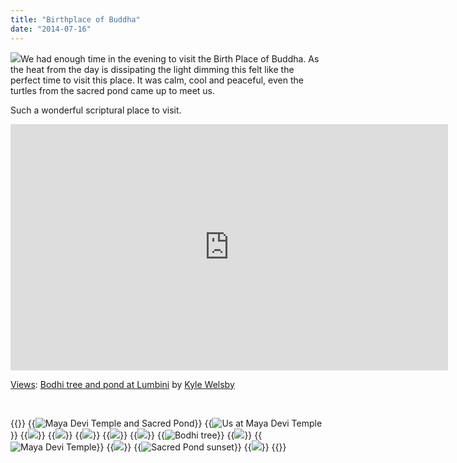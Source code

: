 ```yaml
---
title: "Birthplace of Buddha"
date: "2014-07-16"
---
```


![](images/IMG_20140716_191909-1024x583.jpg)We had enough time in the evening to visit the Birth Place of Buddha. As the heat from the day is dissipating the light dimming this felt like the perfect time to visit this place. It was calm, cool and peaceful, even the turtles from the sacred pond came up to meet us.

Such a wonderful scriptural place to visit.

<iframe src="https://maps.google.com/maps?layer=c&amp;panoid=qptjnDzP46QAAAQfCQThzg&amp;ie=UTF8&amp;source=embed&amp;output=svembed&amp;cbp=13%2C209.178%2C%2C0%2C0" width="700" height="394" frameborder="0" marginwidth="0" marginheight="0" scrolling="no"></iframe>

[Views](https://www.google.com/maps/views/): [Bodhi tree and pond at Lumbini](https://www.google.com/maps/views/view/103958417703949399427/gphoto/6042187687527379970) by [Kyle Welsby](https://www.google.com/maps/views/profile/103958417703949399427)

 


{{<gallery>}}
  {{<img src="images/IMG_20140716_191909.jpg" title="Maya Devi Temple and Sacred Pond">}}
  {{<img src="images/IMG_3184.jpg" title="Us at Maya Devi Temple">}}
  {{<img src="images/IMG_3162.jpg">}}
  {{<img src="images/IMG_3163.jpg">}}
  {{<img src="images/DSC00228.jpg">}}
  {{<img src="images/IMG_20140716_190708.jpg">}}
  {{<img src="images/IMG_3160.jpg">}}
  {{<img src="images/IMG_3164.jpg" title="Bodhi tree">}}
  {{<img src="images/PANO_20140716_190634.jpg">}}
  {{<img src="images/IMG_20140716_1920051.jpg" title="Maya Devi Temple">}}
  {{<img src="images/IMG_20140716_184909.jpg">}}
  {{<img src="images/IMG_20140716_190951.jpg" title="Sacred Pond sunset">}}
  {{<img src="images/IMG_20140716_192138.jpg">}}
{{</gallery>}}
